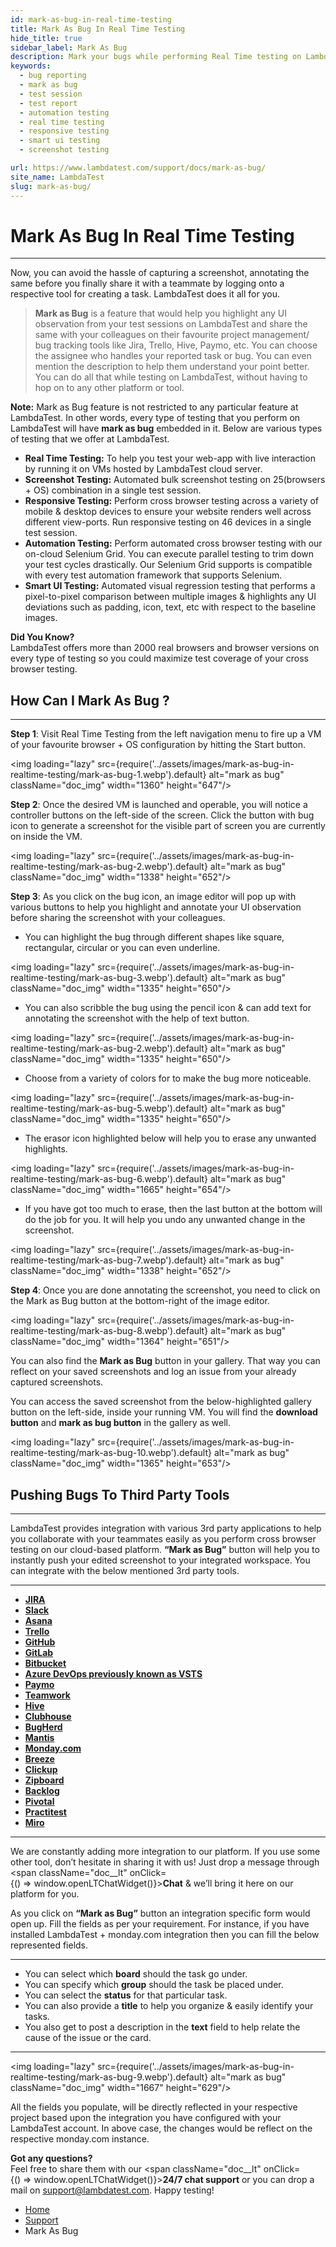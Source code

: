```yaml
---
id: mark-as-bug-in-real-time-testing
title: Mark As Bug In Real Time Testing
hide_title: true
sidebar_label: Mark As Bug
description: Mark your bugs while performing Real Time testing on LambdaTest. Just a single click and you can share bugs to your favourite project management tools like Jira, Asana, Trello etc.
keywords:
  - bug reporting
  - mark as bug
  - test session
  - test report
  - automation testing
  - real time testing
  - responsive testing
  - smart ui testing
  - screenshot testing

url: https://www.lambdatest.com/support/docs/mark-as-bug/
site_name: LambdaTest
slug: mark-as-bug/
---
```

<script type="application/ld+json"
      dangerouslySetInnerHTML={{ __html: JSON.stringify({
       "@context": "https://schema.org",
        "@type": "BreadcrumbList",
        "itemListElement": [{
          "@type": "ListItem",
          "position": 1,
          "name": "LambdaTest",
          "item": "https://www.lambdatest.com"
        },{
          "@type": "ListItem",
          "position": 2,
          "name": "Support",
          "item": "https://www.lambdatest.com/support/docs/"
        },{
          "@type": "ListItem",
          "position": 3,
          "name": "Mark As Bug",
          "item": "https://www.lambdatest.com/support/docs/mark-as-bug/"
        }]
      })
    }}
></script>

# Mark As Bug In Real Time Testing

* * *
>
Now, you can avoid the hassle of capturing a screenshot, annotating the same before you finally share it with a teammate by logging onto a respective tool for creating a task. LambdaTest does it all for you.   
>**Mark as Bug** is a feature that would help you highlight any UI observation from your test sessions on LambdaTest and share the same with your colleagues on their favourite project management/ bug tracking tools like Jira, Trello, Hive, Paymo, etc. You can choose the assignee who handles your reported task or bug. You can even mention the description to help them understand your point better. You can do all that while testing on LambdaTest, without having to hop on to any other platform or tool.

<div className="ytframe"> 
<div className="youtube" data-embed="8jvTrwQD8ek">
    <div className="play-button"></div>
</div>
</div>


**Note:** Mark as Bug feature is not restricted to any particular feature at LambdaTest. In other words, every type of testing that you perform on LambdaTest will have **mark as bug** embedded in it. Below are various types of testing that we offer at LambdaTest.
* **Real Time Testing:** To help you test your web-app with live interaction by running it on VMs hosted by LambdaTest cloud server.
* **Screenshot Testing:** Automated bulk screenshot testing on 25(browsers + OS) combination in a single test session.
* **Responsive Testing:** Perform cross browser testing across a variety of mobile & desktop devices to ensure your website renders well across different view-ports. Run responsive testing on 46 devices in a single test session.
* **Automation Testing:** Perform automated cross browser testing with our on-cloud Selenium Grid. You can execute parallel testing to trim down your test cycles drastically. Our Selenium Grid supports is compatible with every test automation framework that supports Selenium.
* **Smart UI Testing:** Automated visual regression testing that performs a pixel-to-pixel comparison between multiple images & highlights any UI deviations such as padding, icon, text, etc with respect to the baseline images.

>
**Did You Know?**<br />
LambdaTest offers more than 2000 real browsers and browser versions on every type of testing so you could maximize test coverage of your cross browser testing.

## How Can I Mark As Bug ?

* * *

**Step 1**: Visit Real Time Testing from the left navigation menu to fire up a VM of your favourite browser + OS configuration by hitting the Start button.

<img loading="lazy" src={require('../assets/images/mark-as-bug-in-realtime-testing/mark-as-bug-1.webp').default} alt="mark as bug"  className="doc_img" width="1360" height="647"/>

**Step 2**: Once the desired VM is launched and operable, you will notice a controller buttons on the left-side of the screen. Click the button with bug icon to generate a screenshot for the visible part of screen you are currently on inside the VM.

<img loading="lazy" src={require('../assets/images/mark-as-bug-in-realtime-testing/mark-as-bug-2.webp').default} alt="mark as bug"  className="doc_img" width="1338" height="652"/>

**Step 3**: As you click on the bug icon, an image editor will pop up with various buttons to help you highlight and annotate your UI observation before sharing the screenshot with your colleagues.

   *  You can highlight the bug through different shapes like square, rectangular, circular or you can even underline.

   <img loading="lazy" src={require('../assets/images/mark-as-bug-in-realtime-testing/mark-as-bug-3.webp').default} alt="mark as bug"  className="doc_img" width="1335" height="650"/>

   *  You can also scribble the bug using the pencil icon & can add text for annotating the screenshot with the help of text button.

   <img loading="lazy" src={require('../assets/images/mark-as-bug-in-realtime-testing/mark-as-bug-2.webp').default} alt="mark as bug"  className="doc_img" width="1335" height="650"/>
   
   *  Choose from a variety of colors for to make the bug more noticeable.

   <img loading="lazy" src={require('../assets/images/mark-as-bug-in-realtime-testing/mark-as-bug-5.webp').default} alt="mark as bug"  className="doc_img" width="1335" height="650"/>
   
   *  The erasor icon highlighted below will help you to erase any unwanted highlights.

   <img loading="lazy" src={require('../assets/images/mark-as-bug-in-realtime-testing/mark-as-bug-6.webp').default} alt="mark as bug"  className="doc_img" width="1665" height="654"/>
  
   *  If you have got too much to erase, then the last button at the bottom will do the job for you. It will help you undo any unwanted change in the screenshot.

   <img loading="lazy" src={require('../assets/images/mark-as-bug-in-realtime-testing/mark-as-bug-7.webp').default} alt="mark as bug"  className="doc_img" width="1338" height="652"/>

**Step 4**: Once you are done annotating the screenshot, you need to click on the Mark as Bug button at the bottom-right of the image editor.

<img loading="lazy" src={require('../assets/images/mark-as-bug-in-realtime-testing/mark-as-bug-8.webp').default} alt="mark as bug"  className="doc_img" width="1364" height="651"/>

You can also find the **Mark as Bug** button in your gallery. That way you can reflect on your saved screenshots and log an issue from your already captured screenshots.

You can access the saved screenshot from the below-highlighted gallery button on the left-side, inside your running VM. You will find the **download button** and **mark as bug button** in the gallery as well.

<img loading="lazy" src={require('../assets/images/mark-as-bug-in-realtime-testing/mark-as-bug-10.webp').default} alt="mark as bug"  className="doc_img" width="1365" height="653"/>

## Pushing Bugs To Third Party Tools
***

LambdaTest provides integration with various 3rd party applications to help you collaborate with your teammates easily as you perform cross browser testing on our cloud-based platform. **“Mark as Bug”** button will help you to instantly push your edited screenshot to your integrated workspace. You can integrate with the below mentioned 3rd party tools.

---
*   [**JIRA**](https://www.lambdatest.com/support/docs/jira-integration/)
*   [**Slack**](https://www.lambdatest.com/support/docs/slack-integration/)
*   [**Asana**](https://www.lambdatest.com/support/docs/asana-integration/)
*   [**Trello**](https://www.lambdatest.com/support/docs/trello-integration/)
*   [**GitHub**](https://www.lambdatest.com/support/docs/github-integration/)
*   [**GitLab**](https://www.lambdatest.com/support/docs/gitlab-integration/)
*   [**Bitbucket**](https://www.lambdatest.com/support/docs/bitbucket-integration/)
*   [**Azure DevOps previously known as VSTS**](https://www.lambdatest.com/support/docs/vsts-integration/)
*   [**Paymo**](https://www.lambdatest.com/support/docs/paymo-integration/)
*   [**Teamwork**](https://www.lambdatest.com/support/docs/teamwork-integration/)
*   [**Hive**](https://www.lambdatest.com/support/docs/hive-integration/)
*   [**Clubhouse**](https://www.lambdatest.com/support/docs/shortcut-integration/)
*   [**BugHerd**](https://www.lambdatest.com/support/docs/bugherd-integration/)
*   [**Mantis**](https://www.lambdatest.com/support/docs/mantis-integration/)
*   [**Monday.com**](https://www.lambdatest.com/support/docs/monday-com-integration/)
*   [**Breeze**](https://www.lambdatest.com/support/docs/breeze-integration-with-lambdatest/)
*   [**Clickup**](https://www.lambdatest.com/support/docs/clickup-integration/)
*   [**Zipboard**](https://www.lambdatest.com/support/docs/zipboard-integration/)
*   [**Backlog**](https://www.lambdatest.com/support/docs/backlog-integration-with-lambdatest/)
*   [**Pivotal**](https://www.lambdatest.com/support/docs/pivotal-tracker-integration/)
*   [**Practitest**](https://www.lambdatest.com/support/docs/practitest-integration/)
*   [**Miro**](https://www.lambdatest.com/support/docs/miro-integration/)
---

We are constantly adding more integration to our platform. If you use some other tool, don’t hesitate in sharing it with us! Just drop a message through <span className="doc__lt" onClick={() => window.openLTChatWidget()}>**Chat**</span>  & we’ll bring it here on our platform for you.

As you click on **“Mark as Bug”** button an integration specific form would open up. Fill the fields as per your requirement. For instance, if you have installed LambdaTest + monday.com integration then you can fill the below represented fields.

---

*   You can select which **board** should the task go under.
*   You can specify which **group** should the task be placed under.
*   You can select the **status** for that particular task.
*   You can also provide a **title** to help you organize & easily identify your tasks.
*   You also get to post a description in the **text** field to help relate the cause of the issue or the card.

---
<img loading="lazy" src={require('../assets/images/mark-as-bug-in-realtime-testing/mark-as-bug-9.webp').default} alt="mark as bug"  className="doc_img" width="1667" height="629"/>

All the fields you populate, will be directly reflected in your respective project based upon the integration you have configured with your LambdaTest account. In above case, the changes would be reflect on the respective monday.com instance.

>
**Got any questions?**  
Feel free to share them with our <span className="doc__lt" onClick={() => window.openLTChatWidget()}>**24/7 chat support**</span> or you can drop a mail on support@lambdatest.com. Happy testing!

<nav aria-label="breadcrumbs">
  <ul className="breadcrumbs">
    <li className="breadcrumbs__item">
      <a className="breadcrumbs__link" href="https://www.lambdatest.com">
        Home
      </a>
    </li>
    <li className="breadcrumbs__item">
      <a className="breadcrumbs__link" target="_self" href="https://www.lambdatest.com/support/docs/">
        Support
      </a>
    </li>
    <li className="breadcrumbs__item breadcrumbs__item--active">
      <span className="breadcrumbs__link">
        Mark As Bug
      </span>
    </li>
  </ul>
</nav>
